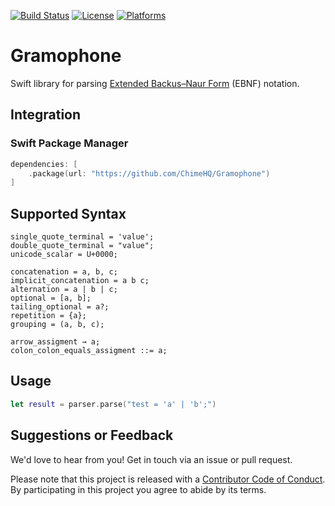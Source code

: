 [![Build Status][build status badge]][build status]
[![License][license badge]][license]
[![Platforms][platforms badge]][platforms]

# Gramophone

Swift library for parsing [Extended Backus–Naur Form]() (EBNF) notation.

## Integration

### Swift Package Manager

```swift
dependencies: [
    .package(url: "https://github.com/ChimeHQ/Gramophone")
]
```

## Supported Syntax

```
single_quote_terminal = 'value';
double_quote_terminal = "value";
unicode_scalar = U+0000;

concatenation = a, b, c;
implicit_concatenation = a b c;
alternation = a | b | c;
optional = [a, b];
tailing_optional = a?;
repetition = {a};
grouping = (a, b, c);

arrow_assigment → a;
colon_colon_equals_assigment ::= a;
```

## Usage

```swift
let result = parser.parse("test = 'a' | 'b';")
```

## Suggestions or Feedback

We'd love to hear from you! Get in touch via an issue or pull request.

Please note that this project is released with a [Contributor Code of Conduct](CODE_OF_CONDUCT.md). By participating in this project you agree to abide by its terms.

[build status]: https://github.com/ChimeHQ/Gramophone/actions
[build status badge]: https://github.com/ChimeHQ/Gramophone/workflows/CI/badge.svg
[license]: https://opensource.org/licenses/BSD-3-Clause
[license badge]: https://img.shields.io/github/license/ChimeHQ/Gramophone
[platforms]: https://swiftpackageindex.com/ChimeHQ/Gramophone
[platforms badge]: https://img.shields.io/endpoint?url=https%3A%2F%2Fswiftpackageindex.com%2Fapi%2Fpackages%2FChimeHQ%2FGramophone%2Fbadge%3Ftype%3Dplatforms
